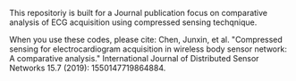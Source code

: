 This repositoriy is built for a Journal publication focus on comparative analysis of ECG acquisition using compressed sensing techqnique. 


When you use these codes, please cite: Chen, Junxin, et al. "Compressed sensing for electrocardiogram acquisition in wireless body sensor network: A comparative analysis." International Journal of Distributed Sensor Networks 15.7 (2019): 1550147719864884.
